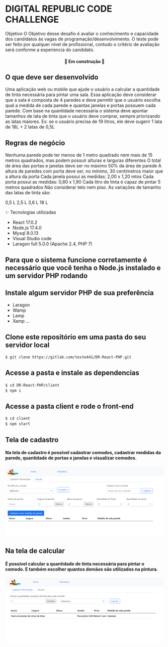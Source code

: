 # DIGITAL REPUBLIC CODE CHALLENGE

Objetivo
O Objetivo desse desafio é avaliar o conhecimento e capacidade dos candidatos às vagas de programação/desenvolvimento.
O teste pode ser feito por qualquer nível de profissional, contudo o critério de avaliação será conforme a experiencia do candidato.

<h4 align="center"> 
	🚧  Em construção  🚧
</h4>  

## O que deve ser desenvolvido
Uma aplicação web ou mobile que ajude o usuário a calcular a quantidade de tinta necessária para pintar uma sala.
Essa aplicação deve considerar que a sala é composta de 4 paredes e deve permitir que o usuário escolha qual a medida de cada parede e quantas janelas e portas possuem cada parede.
Com base na quantidade necessária o sistema deve apontar tamanhos de lata de tinta que o usuário deve comprar, sempre priorizando as latas maiores. Ex: se o usuário precisa de 19 litros, ele deve sugerir 1 lata de 18L + 2 latas de 0,5L

## Regras de negócio

Nenhuma parede pode ter menos de 1 metro quadrado nem mais de 15 metros quadrados, mas podem possuir alturas e larguras diferentes
O total de área das portas e janelas deve ser no máximo 50% da área de parede
A altura de paredes com porta deve ser, no mínimo, 30 centímetros maior que a altura da porta
Cada janela possui as medidas: 2,00 x 1,20 mtos
Cada porta possui as medidas: 0,80 x 1,90
Cada litro de tinta é capaz de pintar 5 metros quadrados
Não considerar teto nem piso.
As variações de tamanho das latas de tinta são:

0,5 L
2,5 L
3,6 L
18 L

✨ Tecnologias utilizadas

* React 17.0.2
* Node.js 17.4.0
* Mysql 8.0.13
* Visual Studio code
* Laragon full 5.0.0 (Apache 2.4, PHP 7)

## Para que o sistema funcione corretamente é necessário que você tenha o Node.js instalado e um servidor PHP rodando 
## Instale algum servidor PHP de sua preferência 

* Laragon
* Wamp
* Lamp
* Xamp ...


## Clone este repositório em uma pasta do seu servidor local
```bash
$ git clone https://gitlab.com/teste441/DR-React-PHP.git

```
## Acesse a pasta e instale as dependencias
```bash
$ cd DR-React-PHP/client
$ npm i
```

## Acesse a pasta client e rode o front-end
```bash
$ cd client
$ npm start

```

## Tela de cadastro

#### Na tela de cadastro é possível cadastrar comodos, cadastrar medidas da parede, quantidade de portas e janelas e visualizar comodos.

![image-3.png](./image-3.png)


## Na tela de calcular

#### É possivel calcular a quantidade de tinta necessária para pintar o comodo. E também escolher quantos demãos são utilizados na pintura.

![image-2.png](./image-2.png)
